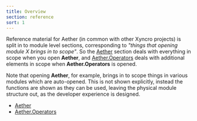 ```yaml
---
title: Overview
section: reference
sort: 1
---
```


Reference material for Aether (in common with other Xyncro projects) is split in to module level sections, corresponding to *"things that opening module X brings in to scope"*. So the [Aether][aether] section deals with everything in scope when you open __Aether__, and [Aether.Operators][aether.operators] deals with additional elements in scope when __Aether.Operators__ is opened.

Note that opening __Aether__, for example, brings in to scope things in various modules which are auto-opened. This is not shown explicitly, instead the functions are shown as they can be used, leaving the physical module structure out, as the developer experience is designed.

- [Aether][aether]
- [Aether.Operators][aether.operators]

[aether]: /aether/reference/aether.html
[aether.operators]: /aether/reference/aether.operators.html
